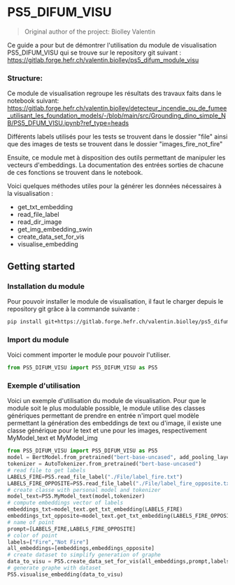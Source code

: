 # PS5_DIFUM_VISU

> Original author of the project: Biolley Valentin

Ce guide a pour but de démontrer l'utilisation du module de visualisation PS5_DIFUM_VISU qui se trouve sur le repository git suivant : https://gitlab.forge.hefr.ch/valentin.biolley/ps5_difum_module_visu


### Structure:
Ce module de visualisation regroupe les résultats des travaux faits dans le notebook suivant: https://gitlab.forge.hefr.ch/valentin.biolley/detecteur_incendie_ou_de_fumee_utilisant_les_foundation_models/-/blob/main/src/Grounding_dino_simple_NB/PS5_DFUM_VISU.ipynb?ref_type=heads

Différents labels utilisés pour les tests se trouvent dans le dossier "file"
ainsi que des images de tests se trouvent dans le dossier "images_fire_not_fire"

Ensuite, ce module met à disposition des outils permettant de manipuler les vecteurs d'embeddings. La documentation des entrées sorties de chacune de ces fonctions se trouvent dans le notebook.

Voici quelques méthodes utiles pour la générer les données nécessaires à la visualisation :

- get_txt_embedding
- read_file_label
- read_dir_image
- get_img_embedding_swin
- create_data_set_for_vis
- visualise_embedding

## Getting started
### Installation du module
Pour pouvoir installer le module de visualisation, il faut le charger depuis le repository git grâce à la commande suivante :
```bash
pip install git+https://gitlab.forge.hefr.ch/valentin.biolley/ps5_difum_module_visu
```
### Import du module
Voici comment importer le module pour pouvoir l'utiliser.
```python
from PS5_DIFUM_VISU import PS5_DIFUM_VISU as PS5
```

### Exemple d'utilisation
Voici un exemple d'utilisation du module de visualisation. Pour que le module soit le plus modulable possible, le module utilise des classes génériques permettant de prendre en entrée n'import quel modèle permettant la génération des embeddings de text ou d'image, il existe une classe générique pour le text et une pour les images, respectivement MyModel_text et MyModel_img
```python
from PS5_DIFUM_VISU import PS5_DIFUM_VISU as PS5
model = BertModel.from_pretrained("bert-base-uncased", add_pooling_layer=False, config=config)
tokenizer = AutoTokenizer.from_pretrained("bert-base-uncased")
# read file to get labels
LABELS_FIRE=PS5.read_file_label("./File/label_fire.txt")
LABELS_FIRE_OPPOSITE=PS5.read_file_label("./File/label_fire_opposite.txt")
# create classe with personal model and tokenizer
model_text=PS5.MyModel_text(model,tokenizer)
# compute embeddings vector of labels
embeddings_txt=model_text.get_txt_embedding(LABELS_FIRE)
embeddings_txt_opposite=model_text.get_txt_embedding(LABELS_FIRE_OPPOSITE)
# name of point
prompt=[LABELS_FIRE,LABELS_FIRE_OPPOSITE]
# color of point
labels=["Fire","Not Fire"]
all_embeddings=[embeddings,embeddings_opposite]
# create dataset to simplify generation of graphe
data_to_visu = PS5.create_data_set_for_vis(all_embeddings,prompt,labels)
# generate graphe with dataset
PS5.visualise_embedding(data_to_visu)
```